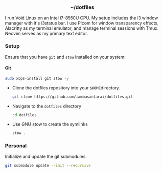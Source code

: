 <h3 align="center">~/dotfiles</h3>

I run Void Linux on an Intel i7-8550U CPU.
My setup includes the i3 window manager with it's i3status bar.
I use Picom for window transparency effects, Alacritty as my terminal emulator, and manage terminal sessions with Tmux.
Neovim serves as my primary text editor.

### Setup

Ensure that you have `git` and `stow` installed on your system:

#### Git

```bash
sudo xbps-install git stow -y
```

- Clone the dotfiles repository into your `$HOME`directory.

  ```bash
  git clone https://github.com/iambasantarai/dotfiles.git
  ```

- Navigate to the `dotfiles` directory

  ```bash
  cd dotfiles
  ```

- Use GNU stow to create the symlinks
  ```bash
  stow .
  ```

### Personal

Initialize and update the git submodules:

```bash
git submodule update --init --recursive
```
